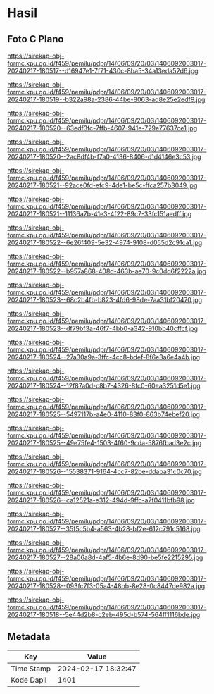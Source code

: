 # Hasil

## Foto C Plano

https://sirekap-obj-formc.kpu.go.id/f459/pemilu/pdpr/14/06/09/20/03/1406092003017-20240217-180517--d16947e1-7f71-430c-8ba5-34a13eda52d6.jpg

https://sirekap-obj-formc.kpu.go.id/f459/pemilu/pdpr/14/06/09/20/03/1406092003017-20240217-180519--b322a98a-2386-44be-8063-ad8e25e2edf9.jpg

https://sirekap-obj-formc.kpu.go.id/f459/pemilu/pdpr/14/06/09/20/03/1406092003017-20240217-180520--63edf3fc-7ffb-4607-941e-729e77637ce1.jpg

https://sirekap-obj-formc.kpu.go.id/f459/pemilu/pdpr/14/06/09/20/03/1406092003017-20240217-180520--2ac8df4b-f7a0-4136-8406-d1d4146e3c53.jpg

https://sirekap-obj-formc.kpu.go.id/f459/pemilu/pdpr/14/06/09/20/03/1406092003017-20240217-180521--92ace0fd-efc9-4de1-be5c-ffca257b3049.jpg

https://sirekap-obj-formc.kpu.go.id/f459/pemilu/pdpr/14/06/09/20/03/1406092003017-20240217-180521--11136a7b-41e3-4f22-89c7-33fc151aedff.jpg

https://sirekap-obj-formc.kpu.go.id/f459/pemilu/pdpr/14/06/09/20/03/1406092003017-20240217-180522--6e26f409-5e32-4974-9108-d055d2c91ca1.jpg

https://sirekap-obj-formc.kpu.go.id/f459/pemilu/pdpr/14/06/09/20/03/1406092003017-20240217-180522--b957a868-408d-463b-ae70-9c0dd6f2222a.jpg

https://sirekap-obj-formc.kpu.go.id/f459/pemilu/pdpr/14/06/09/20/03/1406092003017-20240217-180523--68c2b4fb-b823-4fd6-98de-7aa31bf20470.jpg

https://sirekap-obj-formc.kpu.go.id/f459/pemilu/pdpr/14/06/09/20/03/1406092003017-20240217-180523--df79bf3a-46f7-4bb0-a342-910bb40cffcf.jpg

https://sirekap-obj-formc.kpu.go.id/f459/pemilu/pdpr/14/06/09/20/03/1406092003017-20240217-180524--27a30a9a-3ffc-4cc8-bdef-8f6e3a6e4a4b.jpg

https://sirekap-obj-formc.kpu.go.id/f459/pemilu/pdpr/14/06/09/20/03/1406092003017-20240217-180524--12f87a0d-c8b7-4326-8fc0-60ea3251d5e1.jpg

https://sirekap-obj-formc.kpu.go.id/f459/pemilu/pdpr/14/06/09/20/03/1406092003017-20240217-180525--5497117b-a4e0-4110-83f0-863b74ebef20.jpg

https://sirekap-obj-formc.kpu.go.id/f459/pemilu/pdpr/14/06/09/20/03/1406092003017-20240217-180525--49e75fe4-1503-4f60-9cda-5876fbad3e2c.jpg

https://sirekap-obj-formc.kpu.go.id/f459/pemilu/pdpr/14/06/09/20/03/1406092003017-20240217-180526--15538371-9164-4cc7-82be-ddaba31c0c70.jpg

https://sirekap-obj-formc.kpu.go.id/f459/pemilu/pdpr/14/06/09/20/03/1406092003017-20240217-180526--ca12521a-e312-494d-9ffc-a7f0411bfb98.jpg

https://sirekap-obj-formc.kpu.go.id/f459/pemilu/pdpr/14/06/09/20/03/1406092003017-20240217-180527--35f5c5b4-a563-4b28-bf2e-612c791c5168.jpg

https://sirekap-obj-formc.kpu.go.id/f459/pemilu/pdpr/14/06/09/20/03/1406092003017-20240217-180527--28a06a8d-4af5-4b6e-8d90-be5fe2215295.jpg

https://sirekap-obj-formc.kpu.go.id/f459/pemilu/pdpr/14/06/09/20/03/1406092003017-20240217-180528--093fc7f3-05a4-48bb-8e28-0c8447de982a.jpg

https://sirekap-obj-formc.kpu.go.id/f459/pemilu/pdpr/14/06/09/20/03/1406092003017-20240217-180518--5e44d2b8-c2eb-495d-b574-564ff1116bde.jpg


## Metadata

| Key        | Value               |
| ---------- | ------------------- |
| Time Stamp | 2024-02-17 18:32:47 |
| Kode Dapil | 1401                |



